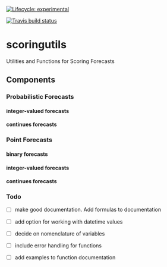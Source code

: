 <!-- badges: start -->
 [![Lifecycle: experimental](https://img.shields.io/badge/lifecycle-experimental-orange.svg)](https://www.tidyverse.org/lifecycle/#experimental)
<!-- badges: end -->

<!-- badges: start -->
[![Travis build status](https://travis-ci.org/epiforecasts/scoringutils.svg?branch=master)](https://travis-ci.org/epiforecasts/scoringutils)
<!-- badges: end -->
 

# scoringutils
Utilities and Functions for Scoring Forecasts


## Components

### Probabilistic Forecasts

#### integer-valued forecasts

#### continues forecasts

### Point Forecasts

#### binary forecasts

#### integer-valued forecasts

#### continues forecasts



### Todo

  - [ ] make good documentation. Add formulas to documentation
  - [ ] add option for working with datetime values
  - [ ] decide on nomenclature of variables
  - [ ] include error handling for functions
  - [ ] add examples to function documentation




